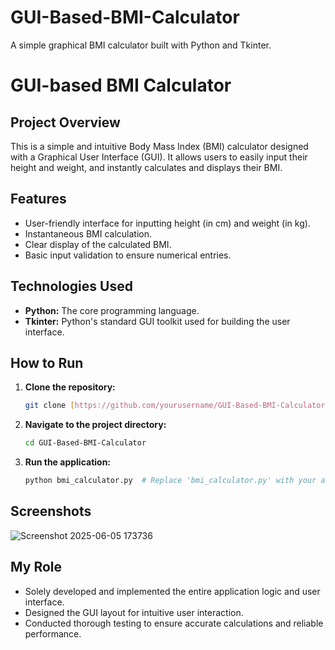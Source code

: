 # GUI-Based-BMI-Calculator
A simple graphical BMI calculator built with Python and Tkinter.
# GUI-based BMI Calculator

## Project Overview
This is a simple and intuitive Body Mass Index (BMI) calculator designed with a Graphical User Interface (GUI). It allows users to easily input their height and weight, and instantly calculates and displays their BMI.

## Features
* User-friendly interface for inputting height (in cm) and weight (in kg).
* Instantaneous BMI calculation.
* Clear display of the calculated BMI.
* Basic input validation to ensure numerical entries.

## Technologies Used
* **Python:** The core programming language.
* **Tkinter:** Python's standard GUI toolkit used for building the user interface.

## How to Run
1.  **Clone the repository:**
    ```bash
    git clone [https://github.com/yourusername/GUI-Based-BMI-Calculator.git](https://github.com/yourusername/GUI-Based-BMI-Calculator.git)
    ```
2.  **Navigate to the project directory:**
    ```bash
    cd GUI-Based-BMI-Calculator
    ```
3.  **Run the application:**
    ```bash
    python bmi_calculator.py  # Replace 'bmi_calculator.py' with your actual Python file name
    ```

## Screenshots
![Screenshot 2025-06-05 173736](https://github.com/user-attachments/assets/206c76ab-24e4-4712-8543-52152d7e52c2)

## My Role
* Solely developed and implemented the entire application logic and user interface.
* Designed the GUI layout for intuitive user interaction.
* Conducted thorough testing to ensure accurate calculations and reliable performance.

